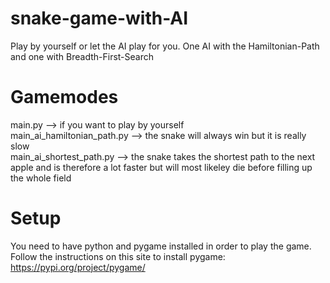 # snake-game-with-AI
Play by yourself or let the AI play for you. One AI with the Hamiltonian-Path and one with Breadth-First-Search

# Gamemodes
main.py --> if you want to play by yourself  
main_ai_hamiltonian_path.py --> the snake will always win but it is really slow  
main_ai_shortest_path.py --> the snake takes the shortest path to the next apple and is therefore a lot faster but will most likeley die before filling up the whole field  

# Setup
You need to have python and pygame installed in order to play the game.  
Follow the instructions on this site to install pygame: https://pypi.org/project/pygame/


